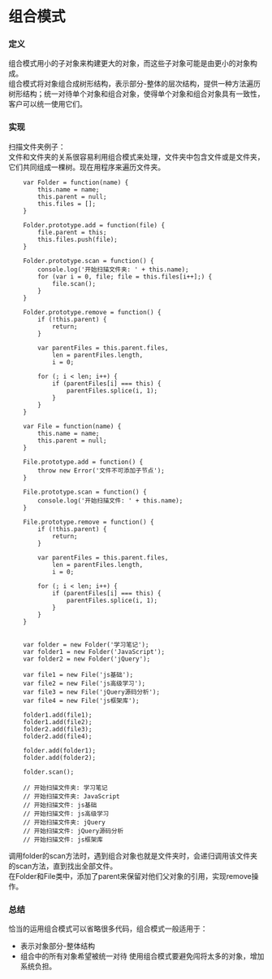 # 组合模式

### 定义
组合模式用小的子对象来构建更大的对象，而这些子对象可能是由更小的对象构成。  
组合模式将对象组合成树形结构，表示部分-整体的层次结构，提供一种方法遍历树形结构；统一对待单个对象和组合对象，使得单个对象和组合对象具有一致性，客户可以统一使用它们。
### 实现
扫描文件夹例子：  
文件和文件夹的关系很容易利用组合模式来处理，文件夹中包含文件或是文件夹，它们共同组成一棵树。现在用程序来遍历文件夹。

        var Folder = function(name) {
            this.name = name;
            this.parent = null;
            this.files = [];
        }

        Folder.prototype.add = function(file) {
            file.parent = this;
            this.files.push(file);
        }

        Folder.prototype.scan = function() {
            console.log('开始扫描文件夹: ' + this.name);
            for (var i = 0, file; file = this.files[i++];) {
                file.scan();
            }
        }

        Folder.prototype.remove = function() {
            if (!this.parent) {
                return;
            }

            var parentFiles = this.parent.files,
                len = parentFiles.length,
                i = 0;

            for (; i < len; i++) {
                if (parentFiles[i] === this) {
                    parentFiles.splice(i, 1);
                }
            }
        }

        var File = function(name) {
            this.name = name;
            this.parent = null;
        }

        File.prototype.add = function() {
            throw new Error('文件不可添加子节点');
        }

        File.prototype.scan = function() {
            console.log('开始扫描文件: ' + this.name);
        }

        File.prototype.remove = function() {
            if (!this.parent) {
                return;
            }

            var parentFiles = this.parent.files,
                len = parentFiles.length,
                i = 0;

            for (; i < len; i++) {
                if (parentFiles[i] === this) {
                    parentFiles.splice(i, 1);
                }
            }
        }


        var folder = new Folder('学习笔记');
        var folder1 = new Folder('JavaScript');
        var folder2 = new Folder('jQuery');

        var file1 = new File('js基础');
        var file2 = new File('js高级学习');
        var file3 = new File('jQuery源码分析');
        var file4 = new File('js框架库');

        folder1.add(file1);
        folder1.add(file2);
        folder2.add(file3);
        folder2.add(file4);

        folder.add(folder1);
        folder.add(folder2);

        folder.scan();

        // 开始扫描文件夹: 学习笔记
        // 开始扫描文件夹: JavaScript
        // 开始扫描文件: js基础
        // 开始扫描文件: js高级学习
        // 开始扫描文件夹: jQuery
        // 开始扫描文件: jQuery源码分析
        // 开始扫描文件: js框架库
调用folder的scan方法时，遇到组合对象也就是文件夹时，会递归调用该文件夹的scan方法，直到找出全部文件。  
在Folder和File类中，添加了parent来保留对他们父对象的引用，实现remove操作。
### 总结
恰当的运用组合模式可以省略很多代码，组合模式一般适用于：
* 表示对象部分-整体结构
* 组合中的所有对象希望被统一对待
使用组合模式要避免闯将太多的对象，增加系统负担。
